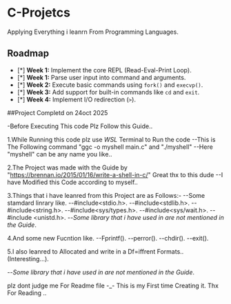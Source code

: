 # C-Projetcs
Applying Everything i leanrn From Programming Languages.

## Roadmap

- [*] **Week 1:** Implement the core REPL (Read-Eval-Print Loop).
- [*] **Week 1:** Parse user input into command and arguments.
- [*] **Week 2:** Execute basic commands using `fork()` and `execvp()`.
- [*] **Week 3:** Add support for built-in commands like `cd` and `exit`.
- [*] **Week 4:** Implement I/O redirection (`>`).

##Project Completd on 24oct 2025

-Before Executing This code Plz Follow this Guide..

1.While Running this code plz use *WSL* Terminal to Run the code 
--This is The Following command "ggc -o myshell main.c" and "./myshell"
--Here "myshell" can be any name you like..

2.The Project was made with the Guide by "https://brennan.io/2015/01/16/write-a-shell-in-c/" Great thx to this dude
--I have Modified this Code according to myself..

3.Things that i have leanred from this Project are as Follows:-
--Some stamdard linrary like.
--#include<stdio.h>.
--#include<stdlib.h>.
--#include<string.h>.
--#include<sys/types.h>. 
--#include<sys/wait.h>.
--#include <unistd.h>.
--*Some library that i have used in are not mentioned in the Guide*.

4.And some new Fucntion like.
--Fprintf().
--perror().
--chdir().
--exit().

5.I also leanred to Allocated and write in a Df=iffrent Formats..(Interesting...).

--*Some library that i have used in are not mentioned in the Guide*.



plz dont judge me For Readme file -_- This is my First time Creating it.
Thx For Reading ..
